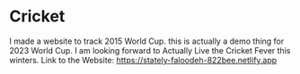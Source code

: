 # Cricket
I made a website to track 2015 World Cup. this is actually a demo thing for 2023 World Cup.
I am looking forward to Actually Live the Cricket Fever this winters.
Link to the Website: https://stately-faloodeh-822bee.netlify.app

